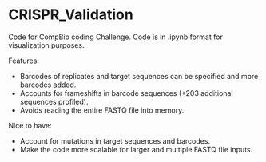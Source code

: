# CRISPR_Validation

Code for CompBio coding Challenge.
Code is in .ipynb format for visualization purposes.

Features:

- Barcodes of replicates and target sequences can be specified and more barcodes added.
- Accounts for frameshifts in barcode sequences (+203 additional sequences profiled).
- Avoids reading the entire FASTQ file into memory.



Nice to have:

- Account for mutations in target sequences and barcodes.
- Make the code more scalable for larger and multiple FASTQ file inputs. 
